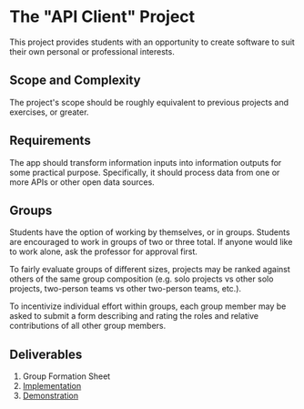 # The "API Client" Project

This project provides students with an opportunity to create software to suit their own personal or professional interests.

## Scope and Complexity

The project's scope should be roughly equivalent to previous projects and exercises, or greater.

## Requirements

The app should transform information inputs into information outputs for some practical purpose. Specifically, it should process data from one or more APIs or other open data sources.

## Groups

Students have the option of working by themselves, or in groups. Students are encouraged to work in groups of two or three total. If anyone would like to work alone, ask the professor for approval first.

To fairly evaluate groups of different sizes, projects may be ranked against others of the same group composition (e.g. solo projects vs other solo projects, two-person teams vs other two-person teams, etc.).

To incentivize individual effort within groups, each group member may be asked to submit a form describing and rating the roles and relative contributions of all other group members.

## Deliverables

  1. Group Formation Sheet
  2. [Implementation](implementation.md)
  3. [Demonstration](demo.md)
